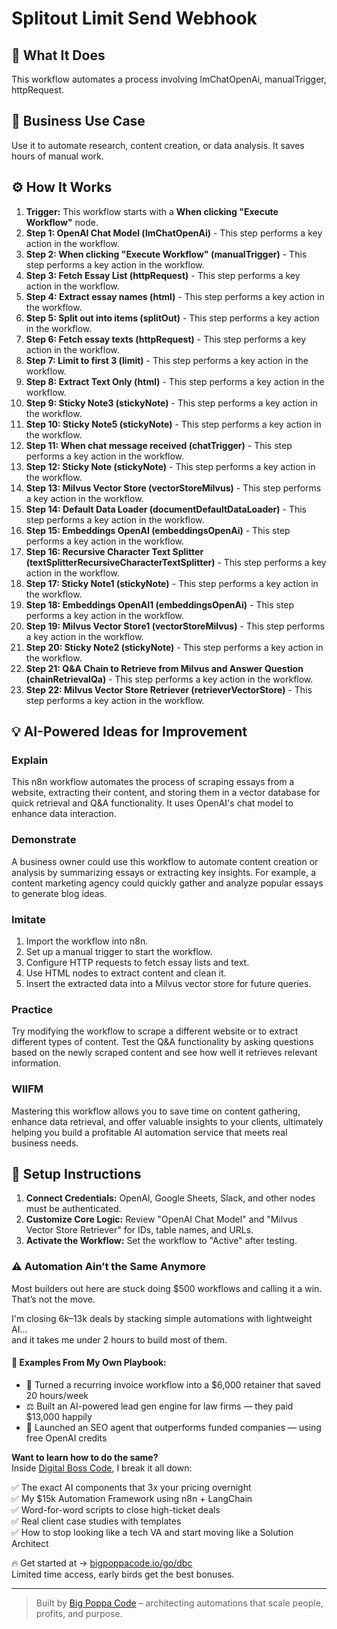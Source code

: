 # Splitout Limit Send Webhook

## 🚀 What It Does
This workflow automates a process involving lmChatOpenAi, manualTrigger, httpRequest.

## 💼 Business Use Case
Use it to automate research, content creation, or data analysis. It saves hours of manual work.

## ⚙️ How It Works
1.  **Trigger:** This workflow starts with a **When clicking "Execute Workflow"** node.
2. **Step 1: OpenAI Chat Model (lmChatOpenAi)** - This step performs a key action in the workflow.
3. **Step 2: When clicking "Execute Workflow" (manualTrigger)** - This step performs a key action in the workflow.
4. **Step 3: Fetch Essay List (httpRequest)** - This step performs a key action in the workflow.
5. **Step 4: Extract essay names (html)** - This step performs a key action in the workflow.
6. **Step 5: Split out into items (splitOut)** - This step performs a key action in the workflow.
7. **Step 6: Fetch essay texts (httpRequest)** - This step performs a key action in the workflow.
8. **Step 7: Limit to first 3 (limit)** - This step performs a key action in the workflow.
9. **Step 8: Extract Text Only (html)** - This step performs a key action in the workflow.
10. **Step 9: Sticky Note3 (stickyNote)** - This step performs a key action in the workflow.
11. **Step 10: Sticky Note5 (stickyNote)** - This step performs a key action in the workflow.
12. **Step 11: When chat message received (chatTrigger)** - This step performs a key action in the workflow.
13. **Step 12: Sticky Note (stickyNote)** - This step performs a key action in the workflow.
14. **Step 13: Milvus Vector Store (vectorStoreMilvus)** - This step performs a key action in the workflow.
15. **Step 14: Default Data Loader (documentDefaultDataLoader)** - This step performs a key action in the workflow.
16. **Step 15: Embeddings OpenAI (embeddingsOpenAi)** - This step performs a key action in the workflow.
17. **Step 16: Recursive Character Text Splitter (textSplitterRecursiveCharacterTextSplitter)** - This step performs a key action in the workflow.
18. **Step 17: Sticky Note1 (stickyNote)** - This step performs a key action in the workflow.
19. **Step 18: Embeddings OpenAI1 (embeddingsOpenAi)** - This step performs a key action in the workflow.
20. **Step 19: Milvus Vector Store1 (vectorStoreMilvus)** - This step performs a key action in the workflow.
21. **Step 20: Sticky Note2 (stickyNote)** - This step performs a key action in the workflow.
22. **Step 21: Q&A Chain to Retrieve from Milvus and Answer Question (chainRetrievalQa)** - This step performs a key action in the workflow.
23. **Step 22: Milvus Vector Store Retriever (retrieverVectorStore)** - This step performs a key action in the workflow.

## 💡 AI-Powered Ideas for Improvement
### Explain
This n8n workflow automates the process of scraping essays from a website, extracting their content, and storing them in a vector database for quick retrieval and Q&A functionality. It uses OpenAI's chat model to enhance data interaction.

### Demonstrate
A business owner could use this workflow to automate content creation or analysis by summarizing essays or extracting key insights. For example, a content marketing agency could quickly gather and analyze popular essays to generate blog ideas.

### Imitate
1. Import the workflow into n8n.
2. Set up a manual trigger to start the workflow.
3. Configure HTTP requests to fetch essay lists and text.
4. Use HTML nodes to extract content and clean it.
5. Insert the extracted data into a Milvus vector store for future queries.

### Practice
Try modifying the workflow to scrape a different website or to extract different types of content. Test the Q&A functionality by asking questions based on the newly scraped content and see how well it retrieves relevant information.

### WIIFM
Mastering this workflow allows you to save time on content gathering, enhance data retrieval, and offer valuable insights to your clients, ultimately helping you build a profitable AI automation service that meets real business needs.

## 🔧 Setup Instructions
1. **Connect Credentials:** OpenAI, Google Sheets, Slack, and other nodes must be authenticated.
2. **Customize Core Logic:** Review "OpenAI Chat Model" and "Milvus Vector Store Retriever" for IDs, table names, and URLs.
3. **Activate the Workflow:** Set the workflow to "Active" after testing.

### ⚠️ Automation Ain’t the Same Anymore

Most builders out here are stuck doing $500 workflows and calling it a win.  
That’s not the move.  

I'm closing $6k–$13k deals by stacking simple automations with lightweight AI...  
and it takes me under 2 hours to build most of them.

#### 🧠 Examples From My Own Playbook:
- 🔁 Turned a recurring invoice workflow into a $6,000 retainer that saved 20 hours/week  
- ⚖️ Built an AI-powered lead gen engine for law firms — they paid $13,000 happily  
- 🚀 Launched an SEO agent that outperforms funded companies — using free OpenAI credits  

**Want to learn how to do the same?**  
Inside [Digital Boss Code](https://bigpoppacode.io/go/dbc), I break it all down:

✅ The exact AI components that 3x your pricing overnight  
✅ My $15k Automation Framework using n8n + LangChain  
✅ Word-for-word scripts to close high-ticket deals  
✅ Real client case studies with templates  
✅ How to stop looking like a tech VA and start moving like a Solution Architect  

🔥 Get started at → [bigpoppacode.io/go/dbc](https://bigpoppacode.io/go/dbc)  
Limited time access, early birds get the best bonuses.

---
> Built by [Big Poppa Code](https://bigpoppacode.io) – architecting automations that scale people, profits, and purpose.
